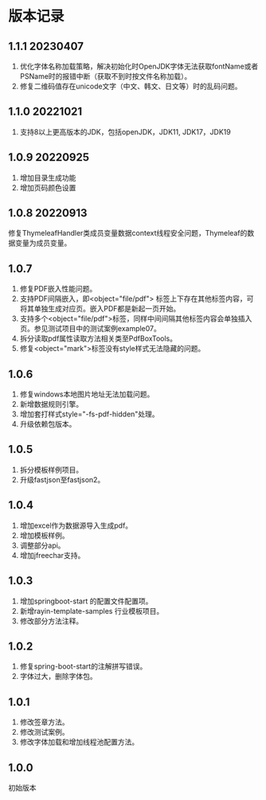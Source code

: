# 版本记录
## 1.1.1 20230407
1. 优化字体名称加载策略，解决初始化时OpenJDK字体无法获取fontName或者PSName时的报错中断（获取不到时按文件名称加载）。
2. 修复二维码值存在unicode文字（中文、韩文、日文等）时的乱码问题。

## 1.1.0 20221021
1. 支持8以上更高版本的JDK，包括openJDK，JDK11, JDK17，JDK19

## 1.0.9 20220925
1. 增加目录生成功能
2. 增加页码颜色设置

## 1.0.8 20220913
修复ThymeleafHandler类成员变量数据context线程安全问题，Thymeleaf的数据变量为成员变量。

## 1.0.7
1. 修复PDF嵌入性能问题。
2. 支持PDF间隔嵌入，即<object="file/pdf"> 标签上下存在其他标签内容，可将其单独生成对应页。嵌入PDF都是新起一页开始。
3. 支持多个<object="file/pdf">标签，同样中间间隔其他标签内容会单独插入页。参见测试项目中的测试案例example07。
4. 拆分读取pdf属性读取方法相关类至PdfBoxTools。
5. 修复<object="mark">标签没有style样式无法隐藏的问题。

## 1.0.6
1. 修复windows本地图片地址无法加载问题。
2. 新增数据规则引擎。
3. 增加套打样式style="-fs-pdf-hidden"处理。
4. 升级依赖包版本。

## 1.0.5
1. 拆分模板样例项目。
2. 升级fastjson至fastjson2。

## 1.0.4
1. 增加excel作为数据源导入生成pdf。
2. 增加模板样例。
3. 调整部分api。
4. 增加jfreechar支持。

## 1.0.3
1. 增加springboot-start 的配置文件配置项。
2. 新增rayin-template-samples 行业模板项目。
3. 修改部分方法注释。

## 1.0.2
1. 修复spring-boot-start的注解拼写错误。
2. 字体过大，删除字体包。

## 1.0.1
1. 修改签章方法。
2. 修改测试案例。
3. 修改字体加载和增加线程池配置方法。

## 1.0.0
初始版本